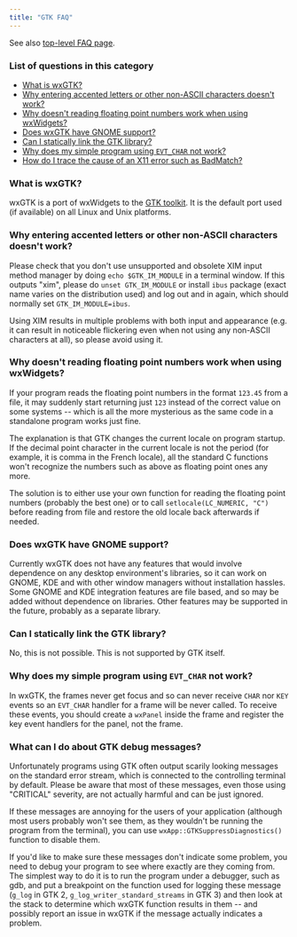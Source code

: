 ```yaml
---
title: "GTK FAQ"
---
```


See also [top-level FAQ page](/docs/faq/).

### List of questions in this category

*   [What is wxGTK?](#wxgtk)
*   [Why entering accented letters or other non-ASCII characters doesn't work?](#xim)
*   [Why doesn't reading floating point numbers work when using wxWidgets?](#locale)
*   [Does wxGTK have GNOME support?](#gnome)
*   [Can I statically link the GTK library?](#static)
*   [Why does my simple program using `EVT_CHAR` not work?](#charinframe)
*   [How do I trace the cause of an X11 error such as BadMatch?](#debugging)

<a name="wxgtk"></a>

### What is wxGTK?

wxGTK is a port of wxWidgets to the [GTK toolkit](https://www.gtk.org/). It is
the default port used (if available) on all Linux and Unix platforms.

<a name="xim"></a>

### Why entering accented letters or other non-ASCII characters doesn't work?

Please check that you don't use unsupported and obsolete XIM input method
manager by doing `echo $GTK_IM_MODULE` in a terminal window. If this outputs
"xim", please do `unset GTK_IM_MODULE` or install `ibus` package (exact name
varies on the distribution used) and log out and in again, which should
normally set `GTK_IM_MODULE=ibus`.

Using XIM results in multiple problems with both input and appearance (e.g. it
can result in noticeable flickering even when not using any non-ASCII
characters at all), so please avoid using it.

<a name="locale"></a>

### Why doesn't reading floating point numbers work when using wxWidgets?

If your program reads the floating point numbers in the format `123.45` from a
file, it may suddenly start returning just `123` instead of the correct value
on some systems -- which is all the more mysterious as the same code in a
standalone program works just fine.

The explanation is that GTK changes the current locale on program startup. If
the decimal point character in the current locale is not the period (for
example, it is comma in the French locale), all the standard C functions won't
recognize the numbers such as above as floating point ones any more.

The solution is to either use your own function for reading the floating point
numbers (probably the best one) or to call `setlocale(LC_NUMERIC, "C")` before
reading from file and restore the old locale back afterwards if needed.

<a name="gnome"></a>

### Does wxGTK have GNOME support?

Currently wxGTK does not have any features that would involve dependence on any
desktop environment's libraries, so it can work on GNOME, KDE and with other
window managers without installation hassles. Some GNOME and KDE integration
features are file based, and so may be added without dependence on libraries.
Other features may be supported in the future, probably as a separate library.

<a name="static"></a>

### Can I statically link the GTK library?

No, this is not possible. This is not supported by GTK itself.

<a name="charinframe"></a>

### Why does my simple program using `EVT_CHAR` not work?

In wxGTK, the frames never get focus and so can never receive `CHAR` nor `KEY`
events so an `EVT_CHAR` handler for a frame will be never called. To receive
these events, you should create a `wxPanel` inside the frame and register the
key event handlers for the panel, not the frame.

<a name="debugging"></a>

### What can I do about GTK debug messages?

Unfortunately programs using GTK often output scarily looking messages on the
standard error stream, which is connected to the controlling terminal by
default. Please be aware that most of these messages, even those using
"CRITICAL" severity, are not actually harmful and can be just ignored.

If these messages are annoying for the users of your application (although
most users probably won't see them, as they wouldn't be running the program
from the terminal), you can use `wxApp::GTKSuppressDiagnostics()` function to
disable them.

If you'd like to make sure these messages don't indicate some problem, you
need to debug your program to see where exactly are they coming from. The
simplest way to do it is to run the program under a debugger, such as gdb, and
put a breakpoint on the function used for logging these message (`g_log` in
GTK 2, `g_log_writer_standard_streams` in GTK 3) and then look at the stack to
determine which wxGTK function results in them -- and possibly report an issue
in wxGTK if the message actually indicates a problem.
